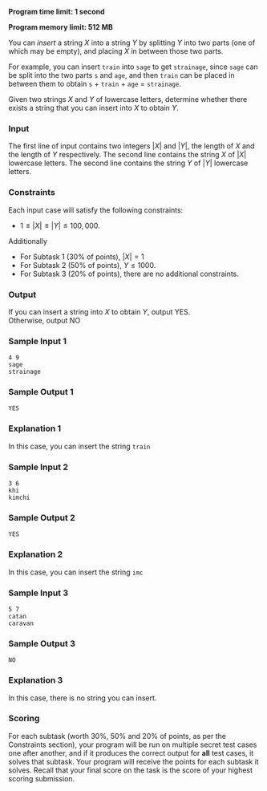 **Program time limit: 1 second**

**Program memory limit: 512 MB**

You can *insert* a string $X$ into a string $Y$ by splitting $Y$ into two parts (one of which may be empty), and placing $X$ in between those two parts.

For example, you can insert ```train``` into ```sage``` to get ```strainage```, since ```sage``` can be split into the two parts ```s``` and ```age```, and then ```train``` can be placed in between them to obtain ```s``` + ```train``` + ```age``` = ```strainage```.

Given two strings $X$ and $Y$ of lowercase letters, determine whether there exists a string that you can insert into $X$ to obtain $Y$.

### Input

The first line of input contains two integers $|X|$ and $|Y|$, the length of $X$ and the length of $Y$ respectively. The second line contains the string $X$ of $|X|$ lowercase letters. The second line contains the string $Y$ of $|Y|$ lowercase letters.

### Constraints

Each input case will satisfy the following constraints:
- $1 \le |X| \le |Y| \le 100,000$.

Additionally
- For Subtask 1 (30% of points), $|X| = 1$
- For Subtask 2 (50% of points), $Y \le 1000$.
- For Subtask 3 (20% of points), there are no additional constraints.

### Output

If you can insert a string into $X$ to obtain $Y$, output YES.  
Otherwise, output NO

### Sample Input 1

```
4 9
sage
strainage
```

### Sample Output 1
```
YES
```

### Explanation 1
In this case, you can insert the string ```train```

### Sample Input 2
```
3 6
khi
kimchi
```

### Sample Output 2
```
YES
```

### Explanation 2
In this case, you can insert the string ```imc```

### Sample Input 3
```
5 7
catan
caravan
```

### Sample Output 3
```
NO
```

### Explanation 3
In this case, there is no string you can insert.

### Scoring
For each subtask (worth 30%, 50% and 20% of points, as per the Constraints section), your program will be run on multiple secret test cases one after another, and if it produces the correct output for <b>all</b> test cases, it solves that subtask. Your program will receive the points for each subtask it solves. Recall that your final score on the task is the score of your highest scoring submission.
